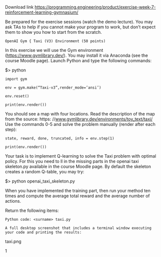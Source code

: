Download link  https://programming.engineering/product/exercise-week-7-reinforcement-learning-gymnasium/

Be prepared for the exercise sessions (watch the demo lecture). You may ask TAs to help if you cannot make your program to work, but don’t expect them to show you how to start from the scratch.

    OpenAI Gym { Taxi (V3) Environment (50 points)

In this exercise we will use the Gym environment (https://www.gymlibrary.dev/). You may install it via Anaconda (see the course Moodle page). Launch Python and type the following commands:

$> python

    import gym

    env = gym.make(“Taxi-v3”,render_mode=’ansi’)

    env.reset()

    print(env.render())

You should see a map with four locations. Read the description of the map from the source: https: //www.gymlibrary.dev/environments/toy_text/taxi/ Use the commands 0-5 and solve the problem manually (render after each step):

    state, reward, done, truncated, info = env.step(1)

    print(env.render())

Your task is to implement Q-learning to solve the Taxi problem with optimal policy. For this you need to ll in the missing parts in the openai taxi skeleton.py available in the course Moodle page. By default the skeleton creates a random Q-table, you may try:

$> python openai_taxi_skeleton.py

When you have implemented the training part, then run your method ten times and compute the average total reward and the average number of actions.

Return the following items:

    Python code: <surname> taxi.py

    A full desktop screenshot that includes a terminal window executing your code and printing the results:

<surname> taxi.png

1
